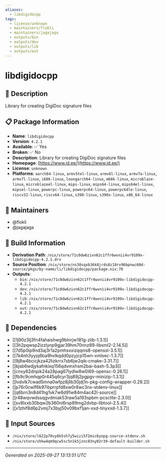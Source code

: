 ```yaml
---
aliases:
  - libdigidocpp
tags:
  - license/unknown
  - maintainers/flokli
  - maintainers/jagajaga
  - outputs/bin
  - outputs/dev
  - outputs/lib
  - outputs/out
---
```


# libdigidocpp

## 📝 Description

Library for creating DigiDoc signature files

## 📋 Package Information

- **Name**: `libdigidocpp`
- **Version**: `4.2.1`
- **Available**: ✅ Yes
- **Broken**: ✅ No
- **Description**: Library for creating DigiDoc signature files
- **Homepage**: [https://www.id.ee/](https://www.id.ee/)
- **License**: `unknown`
- **Platforms**: `aarch64-linux`, `armv5tel-linux`, `armv6l-linux`, `armv7a-linux`, `armv7l-linux`, `i686-linux`, `loongarch64-linux`, `m68k-linux`, `microblaze-linux`, `microblazeel-linux`, `mips-linux`, `mips64-linux`, `mips64el-linux`, `mipsel-linux`, `powerpc-linux`, `powerpc64-linux`, `powerpc64le-linux`, `riscv32-linux`, `riscv64-linux`, `s390-linux`, `s390x-linux`, `x86_64-linux`
## 👥 Maintainers

- @flokli
- @jagajaga


## 🔧 Build Information

- **Derivation Path**: `/nix/store/71c0dw6zivn62c1ffr6wvnii4vr9109x-libdigidocpp-4.2.1.drv`
- **Source Position**: `/nix/store/ns30sqxb36k8jrds8z18rv96bpnwc60d-source/pkgs/by-name/li/libdigidocpp/package.nix:70`
- **Outputs**:
  - `bin`:  `/nix/store/71c0dw6zivn62c1ffr6wvnii4vr9109x-libdigidocpp-4.2.1`
  - `dev`:  `/nix/store/71c0dw6zivn62c1ffr6wvnii4vr9109x-libdigidocpp-4.2.1`
  - `lib`:  `/nix/store/71c0dw6zivn62c1ffr6wvnii4vr9109x-libdigidocpp-4.2.1`
  - `out`:  `/nix/store/71c0dw6zivn62c1ffr6wvnii4vr9109x-libdigidocpp-4.2.1`

## 🔗 Dependencies

- [[1j90z3lj3fn4fahaishwg9blnrjw181g-zlib-1.3.1]]
- [[3h2pqwsp2izzlynp9gjar39hm70nnz89-libxml2-2.14.5]]
- [[7d5p0ip9nd3aj3r1a2pmhsxxizqqnis8-openssl-3.5.1]]
- [[7k4nh3yyjq6ba9hvlkqdd0pzyjcp15wn-xmlsec-1.3.7]]
- [[9j8w4bcicjkza42lizkrrx7sb6jw2qik-cmake-3.31.7]]
- [[bjsb6wdjykafnkixq156qdvmxhsm2bai-bash-5.3p3]]
- [[cnxy62dnpik24a28pag67lydlw8w0i69-opensc-0.26.1]]
- [[fb9c9cmhqp0r445q6cyr3jq89j2pgpgv-minizip-1.3.1]]
- [[lvdvlk7cwad5mna0wfpz8jllb30jdj1n-pkg-config-wrapper-0.29.2]]
- [[p76r0cwlf6k97ibprrpfd8xw0r8wc3nx-stdenv-linux]]
- [[q6brn3n8d41hg1vk7w6d91w84m4ac42l-source]]
- [[r48wqvwdssqgvdmiak53raw5a193spbm-pcsclite-2.3.0]]
- [[sv8lxxb30bqw2b360ni6rsp89mg2dvbp-libtool-2.5.4]]
- [[x1zhif8d6p2vmj7x3byj50v09bxf1jan-xxd-tinyxxd-1.3.7]]

## 📁 Input Sources

- `/nix/store/l622p70vy8k5sh7y5wizi5f2mic6ynpg-source-stdenv.sh`
- `/nix/store/shkw4qm9qcw5sc5n1k5jznc83ny02r39-default-builder.sh`

---
*Generated on 2025-09-27 13:13:51 UTC*
